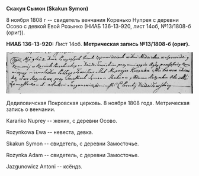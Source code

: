 **Скакун Сымон (Skakun Symon)**

8 ноября 1808 г -- свидетель венчания Коренько Нупрея с деревни Осово с
девкой Евой Розынко (НИАБ 136-13-920, лист 14об, №13/1808-б (ориг)).

**НИАБ 136-13-920:** Лист 14об. **Метрическая запись №13/1808-б
(ориг).**

![](./media/599538a8c48eda601b30ab8f36722a4cab3c47df.png)

Дедиловичская Покровская церковь. 8 ноября 1808 года. Метрическая запись
о венчании.

Karańko Nuprey -- жених, с деревни Осовo.

Rozynkowa Ewa -- невеста, девка.

Skakun Symon -- свидетель, с деревни Замосточье.

Rozynka Adam -- свидетель, с деревни Замосточье.

Jazgunowicz Antoni -- ксёндз.
